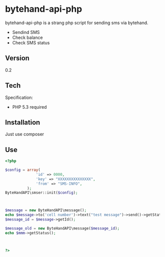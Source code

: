 bytehand-api-php
=========

bytehand-api-php is a strang php script for sending sms via bytehand.

  - Sendind SMS 
  - Check balance
  - Check SMS status

Version
----

0.2

Tech
-----------

Specification:

* PHP 5.3 required

Installation
--------------
Just use composer



Use
--------------

```php
<?php

$config = array(
              'id' => 0000,
              'key' => "XXXXXXXXXXXXXXX",
              'from' => "SMS-INFO",
          );
ByteHandAPI\smser::init($config);



$message = new ByteHandAPI\message();
echo $message->to('cell number')->text("test message")->send()->getStatus();
$message_id = $message->getId();

$message_old = new ByteHandAPI\message($message_id);
echo $mmm->getStatus();



?>
```






    